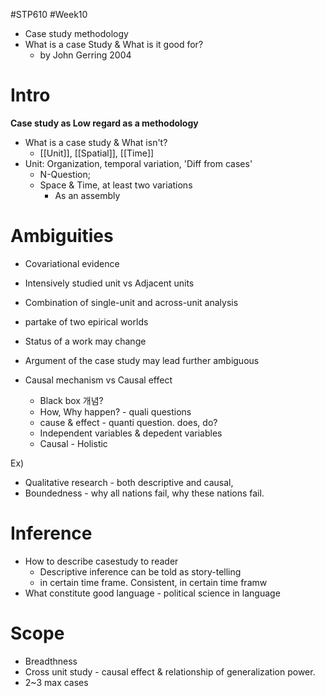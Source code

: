 #STP610 #Week10

* Case study methodology
* What is a case Study & What is it good for? 
	* by John Gerring 2004
# Intro
**Case study as Low regard as a methodology**
* What is a case study & What isn't?
	* [[Unit]], [[Spatial]], [[Time]]
* Unit: Organization, temporal variation, 'Diff from cases'
	* N-Question; 
	* Space & Time, at least two variations
		* As an assembly 
# Ambiguities
* Covariational evidence
* Intensively studied unit vs Adjacent units
* Combination of single-unit and across-unit analysis
* partake of two epirical worlds
* Status of a work may change
* Argument of the case study may lead further ambiguous 


* Causal mechanism vs Causal effect
	* Black box 개념? 
	* How, Why happen? - quali questions
	* cause & effect - quanti question. does, do? 
	* Independent variables & depedent variables 
	* Causal - Holistic 

Ex) 
- Qualitative research - both descriptive and causal, 
- Boundedness - why all nations fail, why these nations fail. 


# Inference
* How to describe casestudy to reader
	* Descriptive inference can be told as story-telling
	* in certain time frame. Consistent, in certain time framw
* What constitute good language - political science in language 
# Scope
* Breadthness 
* Cross unit study - causal effect & relationship of generalization power. 
* 2~3 max cases 